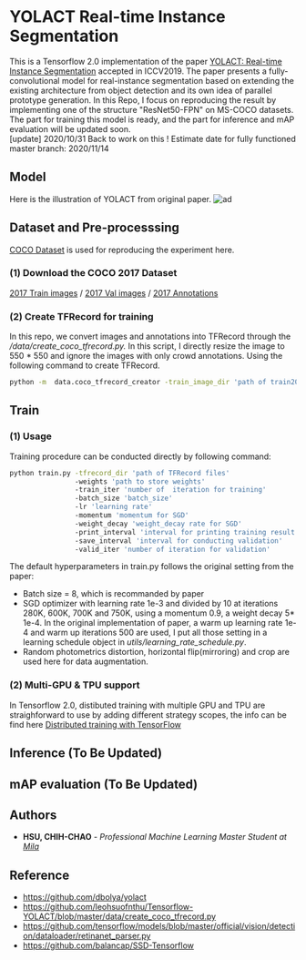 # YOLACT Real-time Instance Segmentation
This is a Tensorflow 2.0 implementation of the paper [YOLACT: Real-time Instance Segmentation](https://arxiv.org/abs/1904.02689) accepted in ICCV2019. The paper presents a fully-convolutional model for real-instance segmentation based on extending the existing architecture from object detection and its own idea of parallel prototype generation. In this Repo, I focus on reproducing the result by implementing one of the structure "ResNet50-FPN" on MS-COCO datasets. The part for training this model is ready, and the part for inference and mAP evaluation will be updated soon. <br/>
[update] 2020/10/31 Back to work on this ! Estimate date for fully functioned master branch: 2020/11/14
## Model
Here is the illustration of YOLACT from original paper.
![ad](https://github.com/leohsuofnthu/Tensorflow-YOLACT/blob/master/images/model.png)

## Dataset and Pre-processsing
[COCO Dataset](http://cocodataset.org/#download) is used for reproducing the experiment here.

### (1) Download the COCO 2017 Dataset
[2017 Train images](http://images.cocodataset.org/zips/train2017.zip)  / [2017 Val images](http://images.cocodataset.org/zips/val2017.zip) / [2017 Annotations](http://images.cocodataset.org/annotations/annotations_trainval2017.zip)

### (2) Create TFRecord for training 
In this repo, we convert images and annotations into TFRecord through the */data/create_coco_tfrecord.py.* In this script, I directly resize the image to 550 * 550 and ignore the images with only crowd annotations. Using the following command to create TFRecord.

```bash
python -m  data.coco_tfrecord_creator -train_image_dir 'path of train2017' -val_image_dir 'path of val2017' -train_annotations_file 'path of train annotations' -val_annotations_file 'path of val annotations' -output_dir 'path for output TFRecord'
```
## Train
### (1) Usage
Training procedure can be conducted directly by following command:
```bash
python train.py -tfrecord_dir 'path of TFRecord files'
                -weights 'path to store weights' 
                -train_iter 'number of  iteration for training'
                -batch_size 'batch_size'
                -lr 'learning rate'
                -momentum 'momentum for SGD'
                -weight_decay 'weight_decay rate for SGD'
                -print_interval 'interval for printing training result'
                -save_interval 'interval for conducting validation'
                -valid_iter 'number of iteration for validation'
```
The default hyperparameters in train.py follows the original setting from the paper:
* Batch size = 8, which is recommanded by paper
* SGD optimizer with learning rate 1e-3 and divided by 10 at iterations 280K, 600K, 700K and 750K, using a momentum 0.9, a weight decay 5* 1e-4. In the original implementation of paper, a warm up learning rate 1e-4 and warm up iterations 500 are used, I put all those setting in a learning schedule object in *utils/learning_rate_schedule.py*.
* Random photometrics distortion, horizontal flip(mirroring) and crop are used here for data augmentation.

### (2) Multi-GPU & TPU support
In Tensorflow 2.0, distibuted training with multiple GPU and TPU are straighforward to use by adding different strategy scopes, the info can be find here [Distributed training with TensorFlow](https://www.tensorflow.org/guide/distributed_training)


## Inference (To Be Updated)
## mAP evaluation (To Be Updated)

## Authors

* **HSU, CHIH-CHAO** - *Professional Machine Learning Master Student at [Mila](https://mila.quebec/)* 

## Reference
* https://github.com/dbolya/yolact
* https://github.com/leohsuofnthu/Tensorflow-YOLACT/blob/master/data/create_coco_tfrecord.py
* https://github.com/tensorflow/models/blob/master/official/vision/detection/dataloader/retinanet_parser.py
* https://github.com/balancap/SSD-Tensorflow
